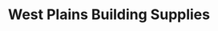 ---
title: "West Plains Building Supplies"
url: /spokane/west-plains-building-supplies/
shop: Baustoffe
---